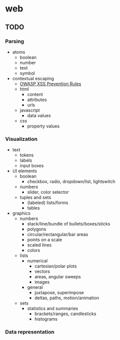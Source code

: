# web

## TODO

### Parsing

* atoms
  * boolean
  * number
  * text
  * symbol
* contextual escaping
  * [OWASP XSS Prevention Rules](https://www.owasp.org/index.php/XSS_(Cross_Site_Scripting)_Prevention_Cheat_Sheet#RULE_.237_-_Prevent_DOM-based_XSS)
  * html
    * content
    * attributes
    * urls
  * javascript
    * data values
  * css
    * property values

### Visualization

* text
  * tokens
  * labels
  * input boxes
* UI elements
  * boolean
    * checkbox, radio, dropdown/list, lightswitch
  * numbers
    * slider, color selector
  * tuples and sets
    * (labeled) lists/forms
    * tables
* graphics
  * numbers
    * stack/line/bundle of bullets/boxes/sticks
    * polygons
    * circular/rectangular/bar areas
    * points on a scale
    * scaled lines
    * colors
  * lists
    * numerical
      * cartesian/polar plots
      * vectors
      * areas, angular sweeps
      * images
    * general
      * juxtapose, superimpose
      * deltas, paths, motion/animation
  * sets
    * statistics and summaries
      * brackets/ranges, candlesticks
      * histograms

### Data representation
